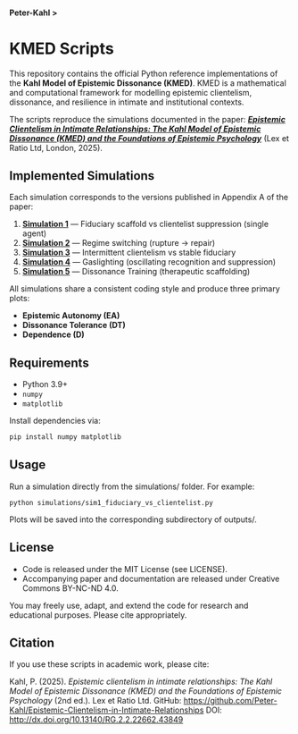 #### Peter-Kahl >

# KMED Scripts

This repository contains the official Python reference implementations of the **Kahl Model of Epistemic Dissonance (KMED)**.
KMED is a mathematical and computational framework for modelling epistemic clientelism, dissonance, and resilience in intimate and institutional contexts.

The scripts reproduce the simulations documented in the paper:
[**_Epistemic Clientelism in Intimate Relationships: The Kahl Model of Epistemic Dissonance (KMED) and the Foundations of Epistemic Psychology_**](https://github.com/Peter-Kahl/Epistemic-Clientelism-in-Intimate-Relationships) (Lex et Ratio Ltd, London, 2025).

## Implemented Simulations

Each simulation corresponds to the versions published in Appendix A of the paper:

1. [**Simulation 1**](https://github.com/Peter-Kahl/KMED-Scripts/blob/main/simulations/sim1_fiduciary_vs_clientelist.py) — Fiduciary scaffold vs clientelist suppression (single agent)
2. [**Simulation 2**](https://github.com/Peter-Kahl/KMED-Scripts/blob/main/simulations/sim2_regime_switching.py) — Regime switching (rupture → repair)
3. [**Simulation 3**](https://github.com/Peter-Kahl/KMED-Scripts/blob/main/simulations/sim3_intermittent_clientelism.py) — Intermittent clientelism vs stable fiduciary
4. [**Simulation 4**](https://github.com/Peter-Kahl/KMED-Scripts/blob/main/simulations/sim4_gaslighting.py) — Gaslighting (oscillating recognition and suppression)
5. [**Simulation 5**](https://github.com/Peter-Kahl/KMED-Scripts/blob/main/simulations/sim5_dissonance_training.py) — Dissonance Training (therapeutic scaffolding)

All simulations share a consistent coding style and produce three primary plots:
- **Epistemic Autonomy (EA)**
- **Dissonance Tolerance (DT)**
- **Dependence (D)**

## Requirements

- Python 3.9+
- `numpy`
- `matplotlib`

Install dependencies via:

```bash
pip install numpy matplotlib
```

## Usage

Run a simulation directly from the simulations/ folder. For example:

```
python simulations/sim1_fiduciary_vs_clientelist.py
```

Plots will be saved into the corresponding subdirectory of outputs/.

## License

- Code is released under the MIT License (see LICENSE).
- Accompanying paper and documentation are released under Creative Commons BY-NC-ND 4.0.

You may freely use, adapt, and extend the code for research and educational purposes. Please cite appropriately.


## Citation

If you use these scripts in academic work, please cite:

Kahl, P. (2025). _Epistemic clientelism in intimate relationships: The Kahl Model of Epistemic Dissonance (KMED) and the Foundations of Epistemic Psychology_ (2nd ed.). Lex et Ratio Ltd. GitHub: https://github.com/Peter-Kahl/Epistemic-Clientelism-in-Intimate-Relationships DOI: http://dx.doi.org/10.13140/RG.2.2.22662.43849
